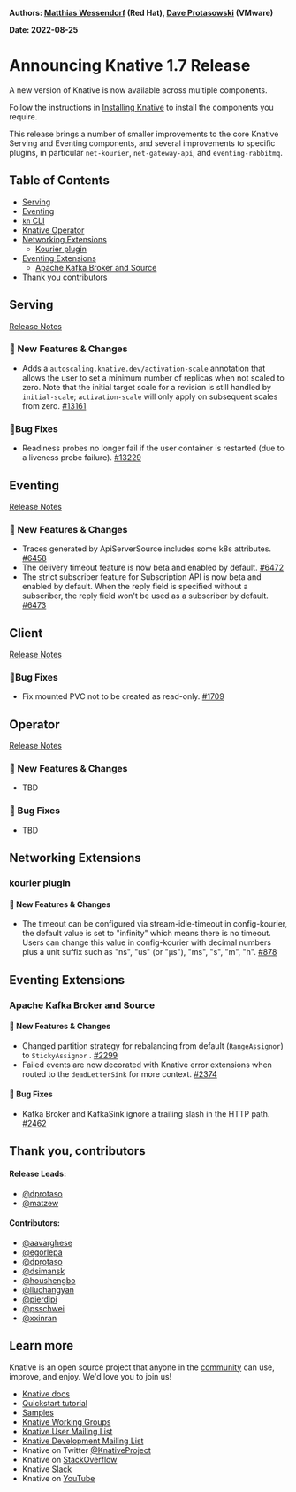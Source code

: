 **Authors: [Matthias Wessendorf](https://github.com/matzew) (Red Hat), [Dave Protasowski](https://github.com/dprotaso) (VMware)**

**Date: 2022-08-25**

# Announcing Knative 1.7 Release

A new version of Knative is now available across multiple components.

Follow the instructions in [Installing Knative](https://knative.dev/docs/install/) to install the components you require.

This release brings a number of smaller improvements to the core Knative Serving and Eventing components, and several improvements to specific plugins, in particular `net-kourier`, `net-gateway-api`, and `eventing-rabbitmq`.

## Table of Contents
- [Serving](#serving)
- [Eventing](#eventing)
- [`kn` CLI](#client)
- [Knative Operator](#operator)
- [Networking Extensions](#networking-extensions)
    - [Kourier plugin](#kourier-plugin)
- [Eventing Extensions](#eventing-extensions)
    - [Apache Kafka Broker and Source](#apache-kafka-broker-and-source)
- [Thank you contributors](#thank-you-contributors)

## Serving

[Release Notes](https://github.com/knative/serving/releases/tag/knative-v1.7.1)

### 💫 New Features & Changes

- Adds a `autoscaling.knative.dev/activation-scale` annotation that allows the user to set a minimum number of replicas when not scaled to zero. Note that the initial target scale for a revision is still handled by `initial-scale`; `activation-scale` will only apply on subsequent scales from zero. [#13161](https://github.com/knative/serving/pull/13161)

### 🐞Bug Fixes

- Readiness probes no longer fail if the user container is restarted (due to a liveness probe failure). [#13229](https://github.com/knative/serving/pull/13229)

## Eventing

[Release Notes](https://github.com/knative/eventing/releases/tag/knative-v1.7.1)

### 💫 New Features & Changes

- Traces generated by ApiServerSource includes some k8s attributes. [#6458](https://github.com/knative/eventing/pull/6458)
- The delivery timeout feature is now beta and enabled by default. [#6472](https://github.com/knative/eventing/pull/6472)
- The strict subscriber feature for Subscription API is now beta and enabled by default.
  When the reply field is specified without a subscriber, the reply field won't be used as a subscriber by default. [#6473](https://github.com/knative/eventing/pull/6473)

## Client

[Release Notes](https://github.com/knative/client/releases/tag/knative-v1.7.0)

### 🐞Bug Fixes

- Fix mounted PVC not to be created as read-only. [#1709](https://github.com/knative/client/pull/1709)

## Operator

[Release Notes](https://github.com/knative/operator/releases/tag/knative-v1.7.0)

### 💫 New Features & Changes

* TBD

### 🐞 Bug Fixes

* TBD

## Networking Extensions

### kourier plugin

#### 💫 New Features & Changes

* The timeout can be configured via stream-idle-timeout in config-kourier, the default value is set to "infinity" which means there is no timeout.  Users can change this value in config-kourier with decimal numbers plus a unit suffix such as "ns", "us" (or "µs"), "ms", "s", "m", "h". [#878](https://github.com/knative-sandbox/net-kourier/pull/878)

## Eventing Extensions

### Apache Kafka Broker and Source

#### 💫 New Features & Changes

* Changed partition strategy for rebalancing from default (`RangeAssignor`) to `StickyAssignor` . [#2299](https://github.com/knative-sandbox/eventing-kafka-broker/pull/2299)
* Failed events are now decorated with Knative error extensions when routed to the `deadLetterSink` for more context. [#2374](https://github.com/knative-sandbox/eventing-kafka-broker/pull/2374)

#### 🐞 Bug Fixes

* Kafka Broker and KafkaSink ignore a trailing slash in the HTTP path. [#2462](https://github.com/knative-sandbox/eventing-kafka-broker/pull/2462)


## Thank you, contributors

#### Release Leads:

- [@dprotaso](https://github.com/dprotaso)
- [@matzew](https://github.com/matzew)

#### Contributors:

- [@aavarghese](https://github.com/aavarghese)
- [@egorlepa](https://github.com/egorlepa)
- [@dprotaso](https://github.com/dprotaso)
- [@dsimansk](https://github.com/dsimansk)
- [@houshengbo](https://github.com/houshengbo)
- [@liuchangyan](https://github.com/liuchangyan)
- [@pierdipi](https://github.com/pierdipi)
- [@psschwei](https://github.com/psschwei)
- [@xxinran](https://github.com/xxinran)

## Learn more

Knative is an open source project that anyone in the [community](https://knative.dev/docs/community/) can use, improve, and enjoy. We'd love you to join us!

- [Knative docs](https://knative.dev/docs)
- [Quickstart tutorial](https://knative.dev/docs/getting-started)
- [Samples](https://knative.dev/docs/samples)
- [Knative Working Groups](https://github.com/knative/community/blob/main/working-groups/WORKING-GROUPS.md)
- [Knative User Mailing List](https://groups.google.com/forum/#!forum/knative-users)
- [Knative Development Mailing List](https://groups.google.com/forum/#!forum/knative-dev)
- Knative on Twitter [@KnativeProject](https://twitter.com/KnativeProject)
- Knative on [StackOverflow](https://stackoverflow.com/questions/tagged/knative)
- Knative [Slack](https://slack.knative.dev)
- Knative on [YouTube](https://www.youtube.com/channel/UCq7cipu-A1UHOkZ9fls1N8A)
